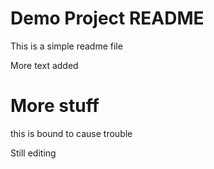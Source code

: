 # Demo Project README

This is a simple readme file

More text added

# More stuff
this is bound to cause trouble

Still editing
